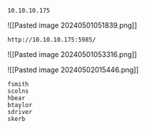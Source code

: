 
```
10.10.10.175
```

![[Pasted image 20240501051839.png]]


```
http://10.10.10.175:5985/
```
![[Pasted image 20240501053316.png]]


![[Pasted image 20240502015446.png]]

```
fsmith
scolns
hbear
btaylor
sdriver
skerb
```

